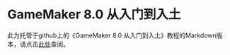 # GameMaker 8.0 从入门到入土

此为托管于github上的《GameMaker 8.0 从入门到入土》教程的Markdown版本，请点击[此处](https://gm8.nihil.cc/)查阅。
